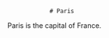                 # Paris







Paris is the capital of France.















            







            



            

            
            